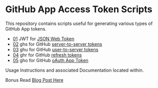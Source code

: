# GitHub App Access Token Scripts

This repository contains scripts useful for generating various types of GitHub App tokens.

- [01](bash/01_generate_GH_App_JWT_token.sh) JWT for [JSON Web Token](https://docs.github.com/en/apps/creating-github-apps/authenticating-with-a-github-app/generating-a-json-web-token-jwt-for-a-github-app)
- [02](bash/02_generate_install_access_token.sh) ghs for GitHub [server-to-server tokens](https://docs.github.com/en/apps/creating-github-apps/authenticating-with-a-github-app/about-authentication-with-a-github-app)
- [03](bash/03_generate_user_access_token.sh) ghu for GitHub [user-to-server tokens](https://docs.github.com/en/apps/creating-github-apps/authenticating-with-a-github-app/about-authentication-with-a-github-app)
- [04](bash/04_generate_refresh_token.sh) ghr for GitHub [refresh tokens](https://docs.github.com/en/apps/creating-github-apps/authenticating-with-a-github-app/refreshing-user-access-tokens)
- [05](bash/05_generate_oAuth_app_token.sh) gho for GitHub [oAuth App Token](https://docs.github.com/en/apps/oauth-apps/building-oauth-apps/authenticating-to-the-rest-api-with-an-oauth-app)

Usage Instructions and associated Documentation located within.

Bonus Read [Blog Post Here](https://github.blog/2021-04-05-behind-githubs-new-authentication-token-formats/)
